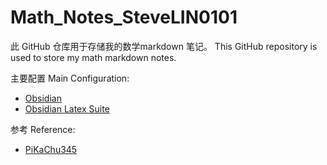 # Math_Notes_SteveLIN0101

此 GitHub 仓库用于存储我的数学markdown 笔记。 This GitHub repository is used to store my math markdown notes.

主要配置 Main Configuration:
- [Obsidian](https://obsidian.md/)
- [Obsidian Latex Suite](https://github.com/artisticat1/obsidian-latex-suite)

参考 Reference:
- [PiKaChu345](https://space.bilibili.com/180947374?spm_id_from=333.1369.opus.module_author_name.click)
